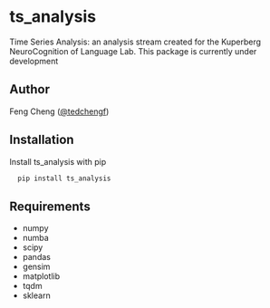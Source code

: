 
# ts_analysis

Time Series Analysis: an analysis stream created for the Kuperberg NeuroCognition of Language Lab.
This package is currently under development

## Author
Feng Cheng ([@tedchengf](https://github.com/tedchengf))

## Installation
Install ts_analysis with pip
```bash
  pip install ts_analysis
```

## Requirements
* numpy
* numba
* scipy
* pandas
* gensim
* matplotlib
* tqdm
* sklearn
